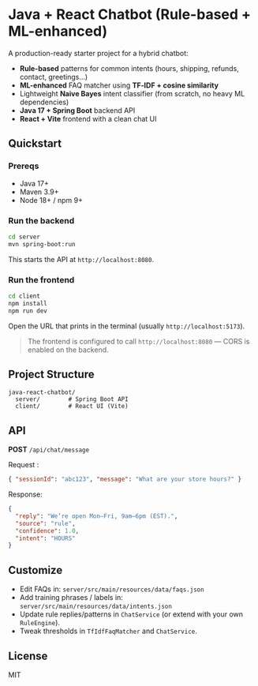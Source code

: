 # Java + React Chatbot (Rule-based + ML-enhanced)

A production-ready starter project for a hybrid chatbot:
- **Rule-based** patterns for common intents (hours, shipping, refunds, contact, greetings…)
- **ML-enhanced** FAQ matcher using **TF‑IDF + cosine similarity**
- Lightweight **Naive Bayes** intent classifier (from scratch, no heavy ML dependencies)
- **Java 17 + Spring Boot** backend API
- **React + Vite** frontend with a clean chat UI

## Quickstart

### Prereqs
- Java 17+
- Maven 3.9+
- Node 18+ / npm 9+

### Run the backend
```bash
cd server
mvn spring-boot:run
```
This starts the API at `http://localhost:8080`.

### Run the frontend
```bash
cd client
npm install
npm run dev
```
Open the URL that prints in the terminal (usually `http://localhost:5173`).

> The frontend is configured to call `http://localhost:8080` — CORS is enabled on the backend.

## Project Structure 
```
java-react-chatbot/
  server/        # Spring Boot API
  client/        # React UI (Vite)
```

## API 
**POST** `/api/chat/message`

Request :
```json
{ "sessionId": "abc123", "message": "What are your store hours?" }
```

Response:
```json
{
  "reply": "We’re open Mon–Fri, 9am–6pm (EST).",
  "source": "rule",
  "confidence": 1.0,
  "intent": "HOURS"
}
```

## Customize
- Edit FAQs in: `server/src/main/resources/data/faqs.json`
- Add training phrases / labels in: `server/src/main/resources/data/intents.json`
- Update rule replies/patterns in `ChatService` (or extend with your own `RuleEngine`).
- Tweak thresholds in `TfIdfFaqMatcher` and `ChatService`.

## License
MIT
